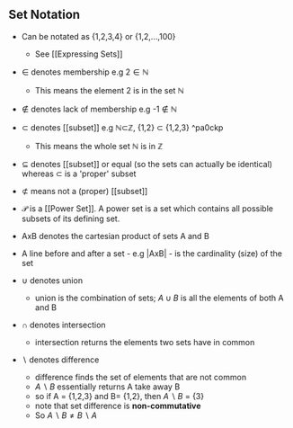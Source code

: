 ## Set Notation

- Can be notated as {1,2,3,4} or {1,2,...,100}
    - See [[Expressing Sets]]
    
- ∈ denotes membership e.g $2 ∈ ℕ$
    - This means the element 2 is in the set ℕ

- ∉ denotes lack of membership e.g -1 ∉ ℕ

- ⊂ denotes [[subset]] e.g ℕ⊂ℤ, {1,2} ⊂ {1,2,3} ^pa0ckp
    - This means the whole set ℕ is in ℤ

- ⊆ denotes [[subset]] or equal (so the sets can actually be identical) whereas ⊂ is a 'proper' subset

- ⊄ means not a (proper) [[subset]]

- $\mathcal P$ is a [[Power Set]]. A power set is a set which contains all possible subsets of its defining set.

- AxB denotes the cartesian product of sets A and B
- A line before and after a set - e.g |AxB| - is the cardinality (size) of the set
- $\cup$ denotes union
    - union is the combination of sets; ${A \cup B}$ is all the elements of both A and B
- $\cap$  denotes intersection 
    - intersection returns the elements two sets have in common
- $\backslash$ denotes difference
    - difference finds the set of elements that are not common
    - ${A\backslash B}$ essentially returns A take away B
    - so if A = {1,2,3} and B= {1,2}, then ${A\backslash B}$ = {3}
    - note that set difference is **non-commutative**
    - So ${A\backslash B \neq B \backslash A}$
    